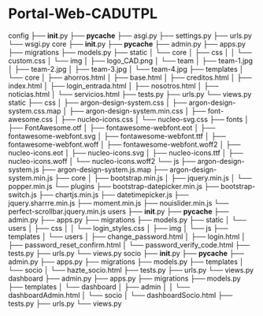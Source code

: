 # Portal-Web-CADUTPL


config
├── __init__.py
├── __pycache__
├── asgi.py
├── settings.py
├── urls.py
└── wsgi.py
core
├── __init__.py
├── __pycache__
├── admin.py
├── apps.py
├── migrations
├── models.py
├── static
│   └── core
│       ├── css
│       │   └── custom.css
│       └── img
│           ├── logo_CAD.png
│           └── team
│               ├── team-1.jpg
│               ├── team-2.jpg
│               ├── team-3.jpg
│               └── team-4.jpg
├── templates
│   └── core
│       ├── ahorros.html
│       ├── base.html
│       ├── creditos.html
│       ├── index.html
│       ├── login_entrada.html
│       ├── nosotros.html
│       ├── noticias.html
│       └── servicios.html
├── tests.py
├── urls.py
└── views.py
static
├── css
│   ├── argon-design-system.css
│   ├── argon-design-system.css.map
│   ├── argon-design-system.min.css
│   ├── font-awesome.css
│   ├── nucleo-icons.css
│   └── nucleo-svg.css
├── fonts
│   ├── FontAwesome.otf
│   ├── fontawesome-webfont.eot
│   ├── fontawesome-webfont.svg
│   ├── fontawesome-webfont.ttf
│   ├── fontawesome-webfont.woff
│   ├── fontawesome-webfont.woff2
│   ├── nucleo-icons.eot
│   ├── nucleo-icons.svg
│   ├── nucleo-icons.ttf
│   ├── nucleo-icons.woff
│   └── nucleo-icons.woff2
└── js
    ├── argon-design-system.js
    ├── argon-design-system.js.map
    ├── argon-design-system.min.js
    ├── core
    │   ├── bootstrap.min.js
    │   ├── jquery.min.js
    │   └── popper.min.js
    └── plugins
        ├── bootstrap-datepicker.min.js
        ├── bootstrap-switch.js
        ├── chartjs.min.js
        ├── datetimepicker.js
        ├── jquery.sharrre.min.js
        ├── moment.min.js
        ├── nouislider.min.js
        └── perfect-scrollbar.jquery.min.js
users
├── __init__.py
├── __pycache__
├── admin.py
├── apps.py
├── migrations
├── models.py
├── static
│   └── users
│       ├── css
│       │   └── login_styles.css
│       ├── img
│       └── js
├── templates
│   └── users
│       ├── change_password.html
│       ├── login.html
│       ├── password_reset_confirm.html
│       └── password_verify_code.html
├── tests.py
├── urls.py
└── views.py
socio
├── __init__.py
├── __pycache__
├── admin.py
├── apps.py
├── migrations
├── models.py
├── templates
│   └── socio
│       └── hazte_socio.html
├── tests.py
├── urls.py
└── views.py
dashboard
├── admin.py
├── apps.py
├── migrations
├── models.py
├── templates
│   └── dashboard
│       ├── admin
│       │   └── dashboardAdmin.html
│       └── socio
│           └── dashboardSocio.html
├── tests.py
├── urls.py
└── views.py